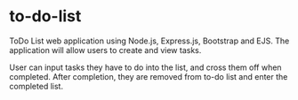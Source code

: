 # to-do-list
ToDo List web application using Node.js, Express.js, Bootstrap and EJS. The application will allow users to create and view tasks.

User can input tasks they have to do into the list, and cross them off when completed.
After completion, they are removed from to-do list and enter the completed list.
